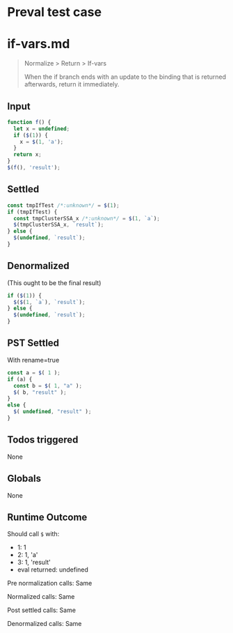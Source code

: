 # Preval test case

# if-vars.md

> Normalize > Return > If-vars
>
> When the if branch ends with an update to the binding that is returned afterwards, return it immediately.

## Input

`````js filename=intro
function f() {
  let x = undefined;
  if ($(1)) {
    x = $(1, 'a');
  }
  return x;
}
$(f(), 'result');
`````


## Settled


`````js filename=intro
const tmpIfTest /*:unknown*/ = $(1);
if (tmpIfTest) {
  const tmpClusterSSA_x /*:unknown*/ = $(1, `a`);
  $(tmpClusterSSA_x, `result`);
} else {
  $(undefined, `result`);
}
`````


## Denormalized
(This ought to be the final result)

`````js filename=intro
if ($(1)) {
  $($(1, `a`), `result`);
} else {
  $(undefined, `result`);
}
`````


## PST Settled
With rename=true

`````js filename=intro
const a = $( 1 );
if (a) {
  const b = $( 1, "a" );
  $( b, "result" );
}
else {
  $( undefined, "result" );
}
`````


## Todos triggered


None


## Globals


None


## Runtime Outcome


Should call `$` with:
 - 1: 1
 - 2: 1, 'a'
 - 3: 1, 'result'
 - eval returned: undefined

Pre normalization calls: Same

Normalized calls: Same

Post settled calls: Same

Denormalized calls: Same
